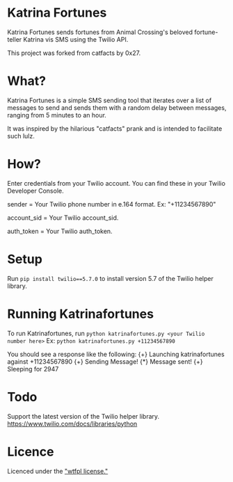 Katrina Fortunes
========

Katrina Fortunes sends fortunes from Animal Crossing's beloved fortune-teller Katrina vis SMS using the Twilio API.

This project was forked from catfacts by 0x27.

# What?
Katrina Fortunes is a simple SMS sending tool that iterates over a list of messages to send and sends them with a random delay between messages, ranging from 5 minutes to an hour.

It was inspired by the hilarious "catfacts" prank and is intended to facilitate such lulz.

# How?
Enter credentials from your Twilio account. You can find these in your Twilio Developer Console.

sender = Your Twilio phone number in e.164 format. 
Ex: "+11234567890"

account_sid = Your Twilio account_sid.

auth_token = Your Twilio auth_token.

# Setup
Run `pip install twilio==5.7.0` to install version 5.7 of the Twilio helper library.

# Running Katrinafortunes
To run Katrinafortunes, run 
`python katrinafortunes.py <your Twilio number here>`
Ex: `python katrinafortunes.py +11234567890`

You should see a response like the following:
{+} Launching katrinafortunes against +11234567890
{+} Sending Message!
{*} Message sent!
{+} Sleeping for 2947

# Todo
Support the latest version of the Twilio helper library. https://www.twilio.com/docs/libraries/python

# Licence
Licenced under the ["wtfpl license."][wtfpl]

[wtfpl]: http://wtfpl.net/
